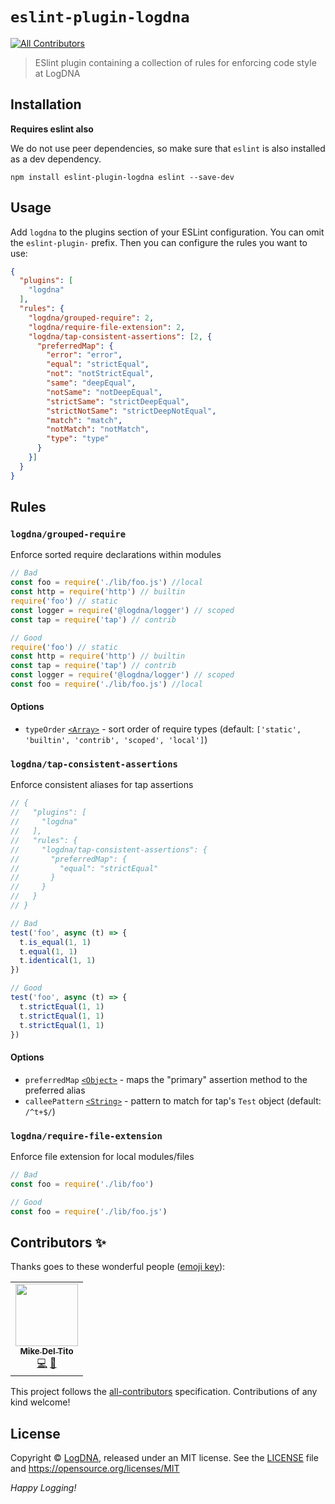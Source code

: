 # `eslint-plugin-logdna`
<!-- ALL-CONTRIBUTORS-BADGE:START - Do not remove or modify this section -->
[![All Contributors](https://img.shields.io/badge/all_contributors-1-orange.svg?style=flat-square)](#contributors-)
<!-- ALL-CONTRIBUTORS-BADGE:END -->

> ESlint plugin containing a collection of rules for enforcing code style at LogDNA

## Installation

**Requires eslint also**

We do not use peer dependencies, so make sure that `eslint` is also installed as a dev dependency.

```shell
npm install eslint-plugin-logdna eslint --save-dev
```

## Usage

Add `logdna` to the plugins section of your ESLint configuration. You can omit 
the `eslint-plugin-` prefix. Then you can configure the rules you want to use:

```json
{
  "plugins": [
    "logdna"
  ],
  "rules": {
    "logdna/grouped-require": 2,
    "logdna/require-file-extension": 2,
    "logdna/tap-consistent-assertions": [2, {
      "preferredMap": {
        "error": "error",
        "equal": "strictEqual",
        "not": "notStrictEqual",
        "same": "deepEqual",
        "notSame": "notDeepEqual",
        "strictSame": "strictDeepEqual",
        "strictNotSame": "strictDeepNotEqual",
        "match": "match",
        "notMatch": "notMatch",
        "type": "type"
      }
    }]
  }
}
```

## Rules

### `logdna/grouped-require`

Enforce sorted require declarations within modules

```js
// Bad
const foo = require('./lib/foo.js') //local
const http = require('http') // builtin
require('foo') // static
const logger = require('@logdna/logger') // scoped
const tap = require('tap') // contrib

// Good
require('foo') // static
const http = require('http') // builtin
const tap = require('tap') // contrib
const logger = require('@logdna/logger') // scoped
const foo = require('./lib/foo.js') //local
```

#### Options

* `typeOrder` [`<Array>`][] - sort order of require types 
(default: `['static', 'builtin', 'contrib', 'scoped', 'local']`)

### `logdna/tap-consistent-assertions`

Enforce consistent aliases for tap assertions

```js
// {
//   "plugins": [
//     "logdna"
//   ],
//   "rules": {
//     "logdna/tap-consistent-assertions": {
//       "preferredMap": {
//         "equal": "strictEqual"
//       }
//     }
//   }
// }

// Bad
test('foo', async (t) => {
  t.is_equal(1, 1)
  t.equal(1, 1)
  t.identical(1, 1)
})

// Good
test('foo', async (t) => {
  t.strictEqual(1, 1)
  t.strictEqual(1, 1)
  t.strictEqual(1, 1)
})
```

#### Options
* `preferredMap` [`<Object>`][] -  maps the "primary" assertion method to the preferred alias
* `calleePattern` [`<String>`][] - pattern to match for tap's `Test` object (default: `/^t+$/`)

### `logdna/require-file-extension`

Enforce file extension for local modules/files

```js
// Bad
const foo = require('./lib/foo')

// Good
const foo = require('./lib/foo.js')
```

## Contributors ✨

Thanks goes to these wonderful people ([emoji key](https://allcontributors.org/docs/en/emoji-key)):

<!-- ALL-CONTRIBUTORS-LIST:START - Do not remove or modify this section -->
<!-- prettier-ignore-start -->
<!-- markdownlint-disable -->
<table>
  <tr>
    <td align="center"><a href="https://github.com/mdeltito"><img src="https://avatars.githubusercontent.com/u/69520?v=4?s=100" width="100px;" alt=""/><br /><sub><b>Mike Del Tito</b></sub></a><br /><a href="https://github.com/logdna/eslint-plugin-logdna/commits?author=mdeltito" title="Code">💻</a> <a href="https://github.com/logdna/eslint-plugin-logdna/commits?author=mdeltito" title="Documentation">📖</a></td>
  </tr>
</table>

<!-- markdownlint-restore -->
<!-- prettier-ignore-end -->

<!-- ALL-CONTRIBUTORS-LIST:END -->

This project follows the [all-contributors](https://github.com/all-contributors/all-contributors) specification. Contributions of any kind welcome!

## License

Copyright © [LogDNA](https://logdna.com), released under an MIT license. See the [LICENSE](./LICENSE) file and https://opensource.org/licenses/MIT

*Happy Logging!*

[`<Object>`]: https://mdn.io/object
[`<String>`]: https://mdn.io/string
[`<Array>`]: https://mdn.io/array
